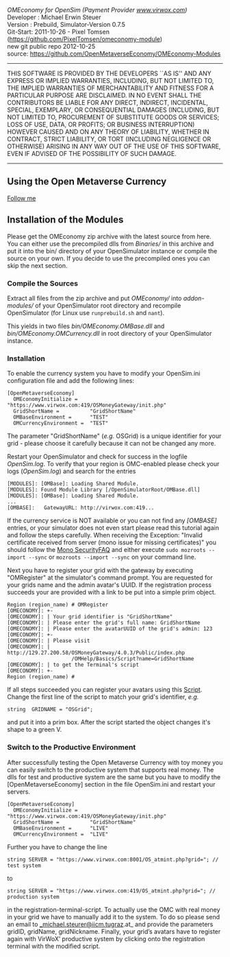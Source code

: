 *OMEconomy for OpenSim (Payment Provider www.virwox.com)*  
Developer : Michael Erwin Steuer  
Version : Prebuild, Simulator-Version 0.7.5  
Git-Start: 2011-10-26 - Pixel Tomsen (https://github.com/PixelTomsen/omeconomy-module)  
new git public repo 2012-10-25  
source: https://github.com/OpenMetaverseEconomy/OMEconomy-Modules   

****************************************************************************
THIS SOFTWARE IS PROVIDED BY THE DEVELOPERS ``AS IS'' AND ANY EXPRESS OR
IMPLIED WARRANTIES, INCLUDING, BUT NOT LIMITED TO, THE IMPLIED
WARRANTIES OF MERCHANTABILITY AND FITNESS FOR A PARTICULAR PURPOSE ARE
DISCLAIMED. IN NO EVENT SHALL THE CONTRIBUTORS BE LIABLE FOR ANY
DIRECT, INDIRECT, INCIDENTAL, SPECIAL, EXEMPLARY, OR CONSEQUENTIAL
DAMAGES (INCLUDING, BUT NOT LIMITED TO, PROCUREMENT OF SUBSTITUTE
GOODS OR SERVICES; LOSS OF USE, DATA, OR PROFITS; OR BUSINESS
INTERRUPTION) HOWEVER CAUSED AND ON ANY THEORY OF LIABILITY, WHETHER
IN CONTRACT, STRICT LIABILITY, OR TORT (INCLUDING NEGLIGENCE OR
OTHERWISE) ARISING IN ANY WAY OUT OF THE USE OF THIS SOFTWARE, EVEN IF
ADVISED OF THE POSSIBILITY OF SUCH DAMAGE.
*****************************************************************************


## Using the Open Metaverse Currency
  [Follow me](Docs/Register.md)

## Installation of the Modules

Please get the OMEconomy zip archive with the latest source from here. You can either use the precompiled dlls from _Binaries/_ in this archive and put it into the bin/ directory of your OpenSimulator instance or compile the source on your own. If you decide to use the precompiled ones you can skip the next section.

### Compile the Sources

Extract all files from the zip archive and put _OMEconomy/_ into _addon-modules/_ of your OpenSimulator root directory and recompile OpenSimulator (for Linux use `runprebuild.sh` and `nant`).
<!--
Change the configuration files _OMEconomy/prebuild.OMBase.xml_ and _OMEconomy/prebuild.OMCurrency.xml_ according to your OpenSimulator Version (either SEVEN\_THREE for OpenSimulator 0.7.3 or SEVEN\_FOUR for OpenSimulator 0.7.4)
-->
This yields in two files _bin/OMEconomy.OMBase.dll_ and _bin/OMEconomy.OMCurrency.dll_ in root directory of your OpenSimulator instance.

### Installation

To enable the currency system you have to modify your OpenSim.ini configuration file and add the following lines:

    [OpenMetaverseEconomy]
      OMEconomyInitialize =    "https://www.virwox.com:419/OSMoneyGateway/init.php"
      GridShortName =          "GridShortName"
      OMBaseEnvironment =      "TEST"
      OMCurrencyEnvironment =  "TEST"

The parameter "GridShortName" (_e.g._ OSGrid) is a unique identifier for your grid - please choose it carefully because it can not be changed any more.

Restart your OpenSimulator and check for success in the logfile _OpenSim.log_. To verify that your region is OMC-enabled please check your logs (_OpenSim.log_) and search for the entries

    [MODULES]: [OMBase]: Loading Shared Module.
    [MODULES]: Found Module Library [/OpenSimulatorRoot/OMBase.dll]
    [MODULES]: [OMBase]: Loading Shared Module.
    ...
    [OMBASE]:   GatewayURL: http://virwox.com:419...

If the currency service is NOT available or you can not find any *[OMBASE]* entries, or your simulator does not even start please read this tutorial again and follow the steps carefully.
When receiving the Exception: "Invalid certificate received from server (mono issue for missing certificates)" you should follow the [Mono SecurityFAQ](http://www.mono-project.com/FAQ:_Security) and either execute `sudo mozroots --import --sync` or `mozroots --import --sync` on your command line.

Next you have to register your grid with the gateway by executing "OMRegister" at the simulator's command prompt. You are requested for your grids name and the admin avatar's UUID. If the registration process succeeds your are provided with a link to be put into a simple prim object.

    Region (region_name) # OMRegister
    [OMECONOMY]: +-
    [OMECONOMY]: | Your grid identifier is "GridShortName"
    [OMECONOMY]: | Please enter the grid's full name: GridShortName
    [OMECONOMY]: | Please enter the avatarUUID of the grid's admin: 123
    [OMECONOMY]: +-
    [OMECONOMY]: | Please visit
    [OMECONOMY]: |   http://129.27.200.58/OSMoneyGateway/4.0.3/Public/index.php
                         /OMHelp/Basics/Script?name=GridShortName
    [OMECONOMY]: | to get the Terminal's script
    [OMECONOMY]: +-
    Region (region_name) #

If all steps succeeded you can register your avatars using this [Script](./Script.lsl). Change the first line of the script to match your grid's identifier, _e.g._

    string  GRIDNAME = "OSGrid";

and put it into a prim box. After the script started the object changes it's shape to a green V.

### Switch to the Productive Environment

After successfully testing the Open Metaverse Currency with toy money you can easily switch to the productive system that supports real money. The dlls for test and productive system are the same but you have to modify the [OpenMetaverseEconomy] section in the file OpenSim.ini and restart your servers.

    [OpenMetaverseEconomy]
      OMEconomyInitialize =    "https://www.virwox.com:419/OSMoneyGateway/init.php"
      GridShortName =          "GridShortName"
      OMBaseEnvironment =      "LIVE"
      OMCurrencyEnvironment =  "LIVE"

Further you have to change the line

`string SERVER = "https://www.virwox.com:8001/OS_atmint.php?grid="; // test system`

to

`string SERVER = "https://www.virwox.com:419/OS_atmint.php?grid="; // production system`

in the registration-terminal-script. To actually use the OMC with real money in your grid we have to manually add it to the system. To do so please send an email to _michael.steurer@iicm.tugraz.at_ and provide the parameters gridID, gridName, gridNickname. Finally, your grid’s avatars have to register again with VirWoX’ productive system by clicking onto the registration terminal with the modified script.